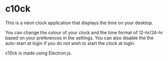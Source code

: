 # c10ck


This is a neon clock application that displays the time on your desktop.

You can change the colour of your clock and the time format of 12-hr/24-hr based on your preferences in the settings.
You can also disable the the auto-start at login if you do not wish to start the clock at login.

c10ck is made using Electron.js.